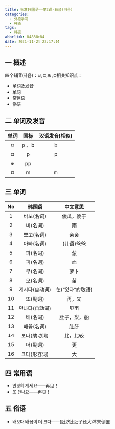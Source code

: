 ```yaml
---
title: 标准韩国语——第2课-辅音(자음)
categories:
  - 外语学习
  - 韩语
tags:
  - 韩语
abbrlink: 84838c84
date: 2021-11-24 22:17:14
---
```

## 一 概述

四个辅音(자음)：ㅂ,ㅍ,ㅃ,ㅁ相关知识点：

* 单词及发音
* 单词
* 常用语
* 俗语

<!--more-->

## 二 单词及发音

| 单词 | 国标  | 汉语发音(相似) |
| :--: | :---: | :------------: |
|  ㅂ  | p 、b |       b        |
|  ㅍ  |   p   |       p        |
|  ㅃ  |  pp   |                |
|  ㅁ  |   m   |       m        |

## 三 单词

|  No  |     韩国语     |     中文意思     |
| :--: | :------------: | :--------------: |
|  1   |   바보(名词)   |    傻瓜，傻子    |
|  2   |    비(名词)    |        雨        |
|  3   |   뽀뽀(名词)   |       亲亲       |
|  4   |   아빠(名词)   |    (儿语)爸爸    |
|  5   |    파(名词)    |        葱        |
|  6   |    피(名词)    |        血        |
|  7   |    무(名词)    |       萝卜       |
|  8   |    모(名词)    |        苗        |
|  9   | 계시다(自动词) | 在(“있다”的敬语) |
|  10  |    또(副词)    |      再，又      |
|  11  | 만나다(自动词) |       见面       |
|  12  |    배(名词)    |   肚子，梨，船   |
|  13  |   배꼽(名词)   |       肚脐       |
|  14  |  보다(助动词)  |     比，比较     |
|  15  |    더(副词)    |        更        |
|  16  |  크다(形容词)  |        大        |

## 四 常用语

* 안녕히 계세요——再见！
* 또 만나요——再见！

## 五 俗语

* 배보다 배꼽이 더 크다——(肚脐比肚子还大)本末倒置